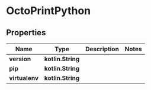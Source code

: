 
# OctoPrintPython

## Properties
Name | Type | Description | Notes
------------ | ------------- | ------------- | -------------
**version** | **kotlin.String** |  | 
**pip** | **kotlin.String** |  | 
**virtualenv** | **kotlin.String** |  | 



